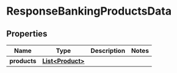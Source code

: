 
# ResponseBankingProductsData

## Properties
Name | Type | Description | Notes
------------ | ------------- | ------------- | -------------
**products** | [**List&lt;Product&gt;**](Product.md) |  | 



